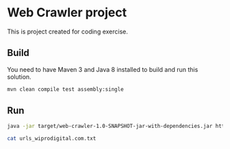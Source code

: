 # Web Crawler project

This is project created for coding exercise.  

## Build
You need to have Maven 3 and Java 8 installed to build and run this solution.
 
```bash
mvn clean compile test assembly:single
```


## Run
```bash
java -jar target/web-crawler-1.0-SNAPSHOT-jar-with-dependencies.jar https://wiprodigital.com

cat urls_wiprodigital.com.txt
```
